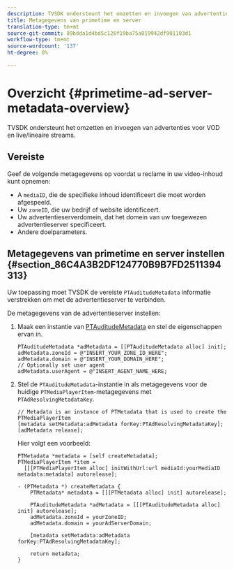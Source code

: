 ```yaml
---
description: TVSDK ondersteunt het omzetten en invoegen van advertenties voor VOD en live/lineaire streams.
title: Metagegevens van primetime en server
translation-type: tm+mt
source-git-commit: 89bdda1d4bd5c126f19ba75a819942df901183d1
workflow-type: tm+mt
source-wordcount: '137'
ht-degree: 0%

---
```



# Overzicht {#primetime-ad-server-metadata-overview}

TVSDK ondersteunt het omzetten en invoegen van advertenties voor VOD en live/lineaire streams.

## Vereiste

Geef de volgende metagegevens op voordat u reclame in uw video-inhoud kunt opnemen:

* A `mediaID`, die de specifieke inhoud identificeert die moet worden afgespeeld.
* Uw `zoneID`, die uw bedrijf of website identificeert.
* Uw advertentieserverdomein, dat het domein van uw toegewezen advertentieserver specificeert.
* Andere doelparameters.

## Metagegevens van primetime en server instellen {#section_86C4A3B2DF124770B9B7FD2511394313}

Uw toepassing moet TVSDK de vereiste `PTAuditudeMetadata` informatie verstrekken om met de advertentieserver te verbinden.

De metagegevens van de advertentieserver instellen:

1. Maak een instantie van [PTAuditudeMetadata](https://help.adobe.com/en_US/primetime/api/psdk/appledoc/Classes/PTAuditudeMetadata.html) en stel de eigenschappen ervan in.

   ```
   PTAuditudeMetadata *adMetadata = [[PTAuditudeMetadata alloc] init];  
   adMetadata.zoneId = @"INSERT_YOUR_ZONE_ID_HERE"; 
   adMetadata.domain = @"INSERT_YOUR_DOMAIN_HERE"; 
   // Optionally set user agent 
   adMetadata.userAgent = @"INSERT_AGENT_NAME_HERE; 
   ```

1. Stel de `PTAuditudeMetadata`-instantie in als metagegevens voor de huidige `PTMediaPlayerItem`-metagegevens met `PTAdResolvingMetadataKey`.

   ```
   // Metadata is an instance of PTMetadata that is used to create the PTMediaPlayerItem 
   [metadata setMetadata:adMetadata forKey:PTAdResolvingMetadataKey];  
   [adMetadata release];
   ```

   Hier volgt een voorbeeld:

   ```
   PTMetadata *metadata = [self createMetadata]; 
   PTMediaPlayerItem *item =  
     [[[PTMediaPlayerItem alloc] initWithUrl:url mediaId:yourMediaID metadata:metadata] autorelease]; 
   
   - (PTMetadata *) createMetadata { 
       PTMetadata* metadata = [[[PTMetadata alloc] init] autorelease]; 
   
       PTAuditudeMetadata *adMetadata = [[[PTAuditudeMetadata alloc] init] autorelease];  
       adMetadata.zoneId = yourZoneID; 
       adMetadata.domain = yourAdServerDomain; 
   
       [metadata setMetadata:adMetadata forKey:PTAdResolvingMetadataKey]; 
   
       return metadata; 
   }
   ```
